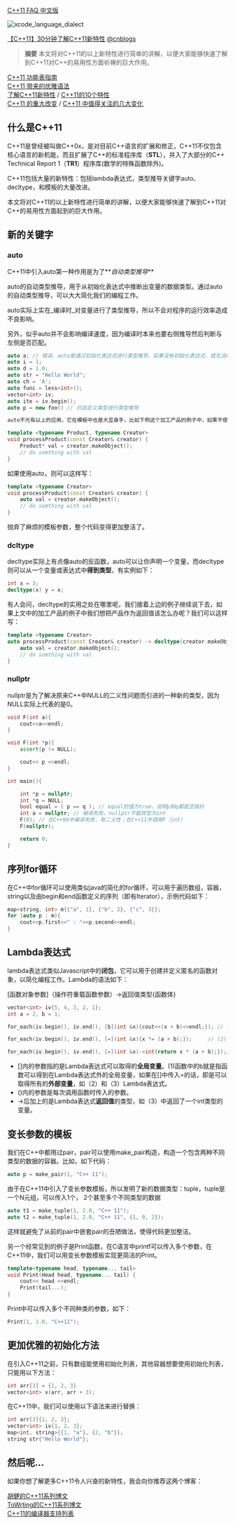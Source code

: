 [C++11 FAQ 中文版](https://www.gitbook.com/book/wizardforcel/cpp-11-faq)

![xcode_language_dialect](images/xcode_language_dialect.png)

[【C++11】30分钟了解C++11新特性](http://my.oschina.net/wangxuanyihaha/blog/183151) [@cnblogs](http://www.cnblogs.com/neverdie/p/3767657.html)

> **摘要**
> 本文将对C++11的以上新特性进行简单的讲解，以便大家能够快速了解到C++11对C++的易用性方面祈祷的巨大作用。

[C++11 功能表指南](https://msdn.microsoft.com/zh-cn/library/hh567368.aspx)  
[C++11 带来的优雅语法](www.cnblogs.com/me115/p/4800777.html)  
[了解C++11新特性](www.cnblogs.com/neverdie/p/3767657.html) / [C++11的10个特性](http://blog.jobbole.com/44015/)  
[C++11 的重大改变](https://www.devbean.net/2012/11/biggest-changes-in-c11/) / [C++11 中值得关注的几大变化](coolshell.cn/articles/5265.html)  

## 什么是C++11
C++11是曾经被叫做C++0x，是对目前C++语言的扩展和修正，C++11不仅包含核心语言的新机能，而且扩展了C++的标准程序库（**STL**），并入了大部分的C++ Technical Report 1（**TR1**）程序库(数学的特殊函数除外)。

C++11包括大量的新特性：包括lambda表达式，类型推导关键字auto、decltype，和模板的大量改进。

本文将对C++11的以上新特性进行简单的讲解，以便大家能够快速了解到C++11对C++的易用性方面起到的巨大作用。

## 新的关键字
### auto
C++11中引入auto第一种作用是为了**_自动类型推导_**

auto的自动类型推导，用于从初始化表达式中推断出变量的数据类型。通过auto的自动类型推导，可以大大简化我们的编程工作。

auto实际上实在_编译时_对变量进行了类型推导，所以不会对程序的运行效率造成不良影响。

另外，似乎auto并不会影响编译速度，因为编译时本来也要右侧推导然后判断与左侧是否匹配。

```cpp
auto a; // 错误，auto是通过初始化表达式进行类型推导，如果没有初始化表达式，就无法确定a的类型
auto i = 1;
auto d = 1.0;
auto str = "Hello World";
auto ch = 'A';
auto func = less<int>();
vector<int> iv;
auto ite = iv.begin();
auto p = new foo() // 对自定义类型进行类型推导

auto不光有以上的应用，它在模板中也是大显身手，比如下例这个加工产品的例子中，如果不使用auto就必须声明Product这一模板参数：

template <typename Product, typename Creator>
void processProduct(const Creator& creator) {
    Product* val = creator.makeObject();
    // do somthing with val
}
```

如果使用auto，则可以这样写：

```CPP
template <typename Creator>
void processProduct(const Creator& creator) {
    auto val = creator.makeObject();
    // do somthing with val
}
```

抛弃了麻烦的模板参数，整个代码变得更加整洁了。

### dcltype
decltype实际上有点像auto的反函数，auto可以让你声明一个变量，而decltype则可以从一个变量或表达式中**得到类型**，有实例如下：

```CPP
int x = 3;
decltype(x) y = x;
```

有人会问，decltype的实用之处在哪里呢，我们接着上边的例子继续说下去，如果上文中的加工产品的例子中我们想把产品作为返回值该怎么办呢？我们可以这样写：

```CPP
template <typename Creator>
auto processProduct(const Creator& creator) -> decltype(creator.makeObject()) {
    auto val = creator.makeObject();
    // do somthing with val
}
```

### nullptr
nullptr是为了解决原来C++中NULL的二义性问题而引进的一种新的类型，因为NULL实际上代表的是0。

```cpp
void F(int a){
    cout<<a<<endl;
}

void F(int *p){
    assert(p != NULL);

    cout<< p <<endl;
}

int main(){

    int *p = nullptr;
    int *q = NULL;
    bool equal = ( p == q ); // equal的值为true，说明p和q都是空指针
    int a = nullptr; // 编译失败，nullptr不能转型为int
    F(0); // 在C++98中编译失败，有二义性；在C++11中调用F（int）
    F(nullptr);

    return 0;
}
```

## 序列for循环
在C++中for循环可以使用类似java的简化的for循环，可以用于遍历数组，容器，string以及由begin和end函数定义的序列（即有Iterator），示例代码如下：

```cpp
map<string, int> m{{"a", 1}, {"b", 2}, {"c", 3}};
for (auto p : m){
    cout<<p.first<<" : "<<p.second<<endl;
}
```

## Lambda表达式

lambda表达式类似Javascript中的**闭包**，它可以用于创建并定义匿名的函数对象，以简化编程工作。Lambda的语法如下：

[函数对象参数]（操作符重载函数参数）->返回值类型{函数体}

```cpp
vector<int> iv{5, 4, 3, 2, 1};
int a = 2, b = 1;

for_each(iv.begin(), iv.end(), [b](int &x){cout<<(x + b)<<endl;}); // (1)

for_each(iv.begin(), iv.end(), [=](int &x){x *= (a + b);});     // (2)

for_each(iv.begin(), iv.end(), [=](int &x)->int{return x * (a + b);});// (3)
```

- []内的参数指的是Lambda表达式可以取得的**全局变量**。(1)函数中的b就是指函数可以得到在Lambda表达式外的全局变量，如果在[]中传入=的话，即是可以取得所有的**外部变量**，如（2）和（3）Lambda表达式。  
- ()内的参数是每次调用函数时传入的参数。  
- ->后加上的是Lambda表达式**返回值**的类型，如（3）中返回了一个int类型的变量。  

## 变长参数的模板

我们在C++中都用过pair，pair可以使用make_pair构造，构造一个包含两种不同类型的数据的容器。比如，如下代码：

```cpp
auto p = make_pair(1, "C++ 11");
```

由于在C++11中引入了变长参数模板，所以发明了新的数据类型：tuple，tuple是一个N元组，可以传入1个， 2个甚至多个不同类型的数据

```cpp
auto t1 = make_tuple(1, 2.0, "C++ 11");
auto t2 = make_tuple(1, 2.0, "C++ 11", {1, 0, 2});
```

这样就避免了从前的pair中嵌套pair的丑陋做法，使得代码更加整洁。

另一个经常见到的例子是Print函数，在C语言中printf可以传入多个参数，在C++11中，我们可以用变长参数模板实现更简洁的Print。
 
```cpp
template<typename head, typename... tail>
void Print(Head head, typename... tail) {
    cout<< head <<endl;
    Print(tail...);
}
``` 

Print中可以传入多个不同种类的参数，如下：

```cpp
Print(1, 1.0, "C++11");
```

## 更加优雅的初始化方法
在引入C++11之前，只有数组能使用初始化列表，其他容器想要使用初始化列表，只能用以下方法：

```cpp
int arr[3] = {1, 2, 3}
vector<int> v(arr, arr + 3);
```

在C++11中，我们可以使用以下语法来进行替换：

```cpp
int arr[3]{1, 2, 3};
vector<int> iv{1, 2, 3};
map<int, string>{{1, "a"}, {2, "b"}};
string str{"Hello World"};
```

## 然后呢…
如果你想了解更多C++11令人兴奋的新特性，我会向你推荐这两个博客：

[胡健的C++11系列博文](http://www.cnblogs.com/hujian/archive/2012/12/10/2810813.html)  
[ToWrting的C++11系列博文](http://towriting.com/blog/2013/08/01/what-is-cpp11/)  
[C++11的编译器支持列表](http://cpprocks.com/c11-compiler-support-shootout-visual-studio-gcc-clang-intel/)
